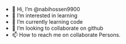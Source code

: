 - 👋 Hi, I’m @nabihossen9900
- 👀 I’m interested in learning
- 🌱 I’m currently learning code
- 💞️ I’m looking to collaborate on github
- 📫 How to reach me on collaborate Persons.

<!---
nabihossen9900/nabihossen9900 is a ✨ special ✨ repository because its `README.md` (this file) appears on your GitHub profile.
You can click the Preview link to take a look at your changes.
--->
